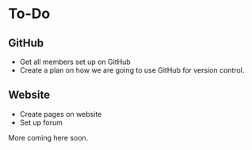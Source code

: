# To-Do

## GitHub
- Get all members set up on GitHub
- Create a plan on how we are going to use GitHub for version control.

## Website
- Create pages on website
- Set up forum

More coming here soon.
